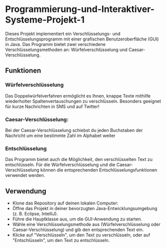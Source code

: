 # Programmierung-und-Interaktiver-Systeme-Projekt-1
Dieses Projekt implementiert ein Verschlüsselungs- und Entschlüsselungsprogramm mit einer grafischen Benutzeroberfläche (GUI) in Java. Das Programm bietet zwei verschiedene Verschlüsselungsmethoden an: Würfelverschlüsselung und Caesar-Verschlüsselung.

## Funktionen
### Würfelverschlüsselung
Das Doppelwürfelverfahren ermöglicht es Ihnen, knappe Texte mithilfe wiederholter Spaltenvertauschungen zu verschlüsseln. Besonders geeignet für kurze Nachrichten in SMS und auf Twitter!
### Caesar-Verschlüsselung:
Bei der Caesar-Verschlüsselung schiebst du jeden Buchstaben der Nachricht um eine bestimmte Zahl im Alphabet weiter
### Entschlüsselung
Das Programm bietet auch die Möglichkeit, den verschlüsselten Text zu entschlüsseln. Für die Würfelverschlüsselung und die Caesar-Verschlüsselung können die entsprechenden Entschlüsselungsfunktionen verwendet werden.

## Verwendung
- Klone das Repository auf deinen lokalen Computer:
- Öffne das Projekt in deiner bevorzugten Java-Entwicklungsumgebung (z. B. Eclipse, IntelliJ).
- Führe die Hauptklasse aus, um die GUI-Anwendung zu starten.
- Wähle eine Verschlüsselungsmethode aus (Würfelverschlüsselung oder Caesar-Verschlüsselung) und gib den entsprechenden Text ein.
- Klicke auf "Verschlüsseln", um den Text zu verschlüsseln, oder auf "Entschlüsseln", um den Text zu entschlüsseln.
